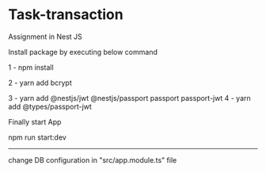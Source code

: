 # Task-transaction
Assignment in Nest JS


Install  package by executing below command

1 - npm install

2 - yarn add bcrypt

3 - yarn add @nestjs/jwt @nestjs/passport passport passport-jwt
4 - yarn add @types/passport-jwt

Finally start App
 
 npm run start:dev
 
 
 --------------------------------
 
 change DB configuration in "src/app.module.ts" file
 
 
